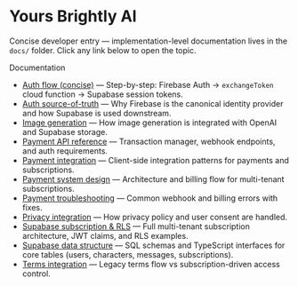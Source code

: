 # Yours Brightly AI

Concise developer entry — implementation-level documentation lives in the `docs/` folder. Click any link below to open the topic.

Documentation

- [Auth flow (concise)](docs/AUTH_FLOW.md) — Step-by-step: Firebase Auth → `exchangeToken` cloud function → Supabase session tokens.
- [Auth source-of-truth](docs/AUTH_SOURCE_OF_TRUTH.md) — Why Firebase is the canonical identity provider and how Supabase is used downstream.
- [Image generation](docs/IMAGE_GENERATION.md) — How image generation is integrated with OpenAI and Supabase storage.
- [Payment API reference](docs/PAYMENT_API.md) — Transaction manager, webhook endpoints, and auth requirements.
- [Payment integration](docs/PAYMENT_INTEGRATION.md) — Client-side integration patterns for payments and subscriptions.
- [Payment system design](docs/PAYMENT_SYSTEM.md) — Architecture and billing flow for multi-tenant subscriptions.
- [Payment troubleshooting](docs/PAYMENT_TROUBLESHOOTING.md) — Common webhook and billing errors with fixes.
- [Privacy integration](docs/PRIVACY_INTEGRATION.md) — How privacy policy and user consent are handled.
- [Supabase subscription & RLS](docs/SUPABASE_AUTH.md) — Full multi-tenant subscription architecture, JWT claims, and RLS examples.
- [Supabase data structure](docs/SUPABASE_DATA_STRUCTURE.md) — SQL schemas and TypeScript interfaces for core tables (users, characters, messages, subscriptions).
- [Terms integration](docs/TERMS_INTEGRATION.md) — Legacy terms flow vs subscription-driven access control.




